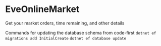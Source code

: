 # EveOnlineMarket

Get your market orders, time remaining, and other details

Commands for updating the database schema from code-first
`dotnet ef migrations add InitialCreate`
`dotnet ef database update`
